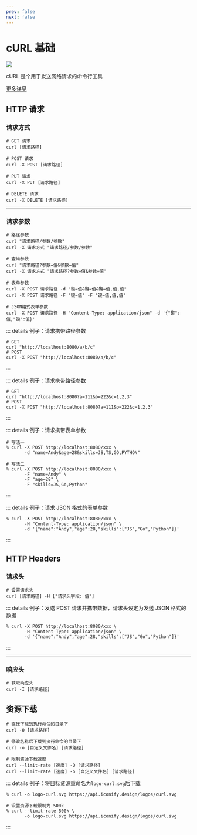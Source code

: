 ```yaml
---
prev: false
next: false
---
```


# cURL 基础

![](/static/skill-images/curl.webp)

cURL 是个用于发送网络请求的命令行工具

[更多详见](https://catonmat.net/cookbooks/curl)

## HTTP 请求

### 请求方式

```shell
# GET 请求
curl [请求路径]

# POST 请求
curl -X POST [请求路径]

# PUT 请求
curl -X PUT [请求路径]

# DELETE 请求
curl -X DELETE [请求路径]
```

---

### 请求参数

```shell
# 路径参数
curl "请求路径/参数/参数"
curl -X 请求方式 "请求路径/参数/参数"

# 查询参数
curl "请求路径?参数=值&参数=值"
curl -X 请求方式 "请求路径?参数=值&参数=值"

# 表单参数
curl -X POST 请求路径 -d "键=值&键=值&键=值,值,值"
curl -X POST 请求路径 -F "键=值" -F "键=值,值,值"

# JSON格式表单参数
curl -X POST 请求路径 -H "Content-Type: application/json" -d '{"键":值,"键":值}'
```

::: details 例子：请求携带路径参数

```shell
# GET
curl "http://localhost:8080/a/b/c"
# POST
curl -X POST "http://localhost:8080/a/b/c"
```

:::

::: details 例子：请求携带路径参数

```shell
# GET
curl "http://localhost:8080?a=111&b=222&c=1,2,3"
# POST
curl -X POST "http://localhost:8080?a=111&b=222&c=1,2,3"
```

:::

::: details 例子：请求携带表单参数

```shell
# 写法一
% curl -X POST http://localhost:8080/xxx \
       -d "name=Andy&age=28&skills=JS,TS,GO,PYTHON"

# 写法二
% curl -X POST http://localhost:8080/xxx \
       -F "name=Andy" \
       -F "age=28" \
       -F "skills=JS,Go,Python"
```

:::

::: details 例子：请求 JSON 格式的表单参数

```shell
% curl -X POST http://localhost:8080/xxx \
       -H "Content-Type: application/json" \
       -d '{"name":"Andy","age":28,"skills":["JS","Go","Python"]}'
```

:::

## HTTP Headers

### 请求头

```shell
# 设置请求头
curl [请求路径] -H ["请求头字段: 值"]
```

::: details 例子：发送 POST 请求并携带数据，请求头设定为发送 JSON 格式的数据

```shell
% curl -X POST http://localhost:8080/xxx \
       -H "Content-Type: application/json" \
       -d '{"name":"Andy","age":28,"skills":["JS","Go","Python"]}'
```

:::

---

### 响应头

```shell
# 获取响应头
curl -I [请求路径]
```

## 资源下载

```shell
# 直接下载到执行命令的目录下
curl -O [请求路径]

# 修改名称后下载到执行命令的目录下
curl -o [自定义文件名] [请求路径]

# 限制资源下载速度
curl --limit-rate [速度] -O [请求路径]
curl --limit-rate [速度] -o [自定义文件名] [请求路径]
```

::: details 例子：将目标资源重命名为`logo-curl.svg`后下载

```shell
% curl -o logo-curl.svg https://api.iconify.design/logos/curl.svg

# 设置资源下载限制为 500k
% curl --limit-rate 500k \
       -o logo-curl.svg https://api.iconify.design/logos/curl.svg
```

:::
